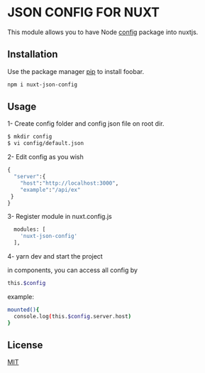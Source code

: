 # JSON CONFIG FOR NUXT 

This module allows you to have Node [config](https://www.npmjs.com/package/config) package into nuxtjs.
## Installation

Use the package manager [pip](https://pip.pypa.io/en/stable/) to install foobar.

```bash
npm i nuxt-json-config
```

## Usage

1- Create config folder and config json file on root dir.
```bash
$ mkdir config
$ vi config/default.json
```
2- Edit config as you wish
```python
{
  "server":{
    "host":"http://localhost:3000",
    "example":"/api/ex"
 }
}
```
3- Register module in nuxt.config.js
```python
  modules: [
    'nuxt-json-config'
  ],
```

4- yarn dev and start the project

in components, you can access all config by

```bash
this.$config
```

example:
```bash
mounted(){
  console.log(this.$config.server.host)
}
```

## License
[MIT](https://choosealicense.com/licenses/mit/)